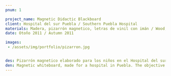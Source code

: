 ```yaml
---
pnum: 1

project_name: Magnetic Didactic Blackboard
client: Hospital del sur Puebla / Southern Puebla Hospital
materials: Madera, pizarrón magnetico, letras de vinil con imán / Wood, magnetic blackboard, vinyl magnetic characters
date: Otoño 2011 / Autumn 2011

images:
 - /assets/img/portfolio/pizarron.jpg


des: Pizarrón magnetico elaborado para los niños en el Hospital del sur de Puebla. Se utilizaron materiales accesibles con el objetivo de que el personal del Hospital fuera capáz de reproducir el pizarrón en otras instancias o crear figuras nuevas. Se utiliza para enseñar a los niños el abecedario, números y colores.
den: Magnetic whiteboard, made for a hospital in Puebla. The objective of this product is to teach children the abc, numbers, colors, etc., with a board that can be placed easily at the different rooms of the hospital. 
---
```

